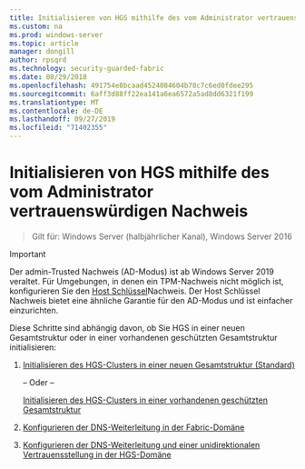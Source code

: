 ```yaml
---
title: Initialisieren von HGS mithilfe des vom Administrator vertrauenswürdigen Nachweis
ms.custom: na
ms.prod: windows-server
ms.topic: article
manager: dongill
author: rpsqrd
ms.technology: security-guarded-fabric
ms.date: 08/29/2018
ms.openlocfilehash: 491754e8bcaad4524084604b78c7c6ed0fdee295
ms.sourcegitcommit: 6aff3d88ff22ea141a6ea6572a5ad8dd6321f199
ms.translationtype: MT
ms.contentlocale: de-DE
ms.lasthandoff: 09/27/2019
ms.locfileid: "71402355"
---
```

# <a name="initialize-hgs-using-admin-trusted-attestation"></a>Initialisieren von HGS mithilfe des vom Administrator vertrauenswürdigen Nachweis

>Gilt für: Windows Server (halbjährlicher Kanal), Windows Server 2016

>[!IMPORTANT]
>Der admin-Trusted Nachweis (AD-Modus) ist ab Windows Server 2019 veraltet. Für Umgebungen, in denen ein TPM-Nachweis nicht möglich ist, konfigurieren Sie den [Host Schlüssel](guarded-fabric-initialize-hgs-key-mode.md)Nachweis. Der Host Schlüssel Nachweis bietet eine ähnliche Garantie für den AD-Modus und ist einfacher einzurichten. 


Diese Schritte sind abhängig davon, ob Sie HGS in einer neuen Gesamtstruktur oder in einer vorhandenen geschützten Gesamtstruktur initialisieren:

1. [Initialisieren des HGS-Clusters in einer neuen Gesamtstruktur (Standard)](guarded-fabric-initialize-hgs-ad-mode-default.md)

   – Oder –

   [Initialisieren des HGS-Clusters in einer vorhandenen geschützten Gesamtstruktur](guarded-fabric-initialize-hgs-ad-mode-bastion.md)

2. [Konfigurieren der DNS-Weiterleitung in der Fabric-Domäne](guarded-fabric-configuring-fabric-dns.md)

3. [Konfigurieren der DNS-Weiterleitung und einer unidirektionalen Vertrauensstellung in der HGS-Domäne](guarded-fabric-configure-dns-forwarding-and-trust.md)



